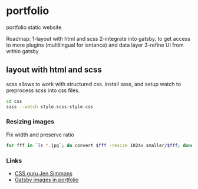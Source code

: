 # portfolio
portfolio static website


Roadmap: 
1-layout with html and scss 
2-integrate into gatsby, to get access to more plugins (multilingual for isntance) and data layer
3-refine UI from within gatsby

## layout with html and scss 
scss allows to work with structured css.
install sass, and setup watch to preprocess scss into css files.

```bash
cd css
sass --watch style.scss:style.css
```


### Resizing images
Fix width and preserve ratio
```bash 
for fff in `ls *.jpg`; do convert $fff -resize 1024x smaller/$fff; done
```


### Links
- [CSS guru Jen Simmons](https://labs.jensimmons.com/)
- [Gatsby images in portfolio](https://medium.freecodecamp.org/how-i-made-my-portfolio-website-blazing-fast-with-gatsby-82ccddc2f671)
